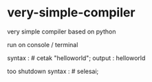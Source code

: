 # very-simple-compiler
very simple compiler based on python

run on console / terminal

syntax : # cetak "helloworld";
output : helloworld

too shutdown
syntax : # selesai;

